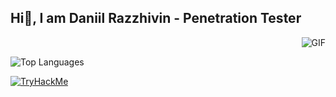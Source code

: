 ## Hi🖖, I am Daniil Razzhivin - Penetration Tester 

<img align="right" alt="GIF" src="https://media.giphy.com/media/13HgwGsXF0aiGY/giphy.gif" />
<br>

![Top Languages](https://github-readme-stats.vercel.app/api/top-langs/?username=yourname&layout=compact&theme=radical)

[![TryHackMe](https://img.shields.io/badge/-TryHackMe-%23212C42?style=for-the-badge&logo=tryhackme&logoColor=brightgreen)](https://tryhackme.com/p/z3r0day)
